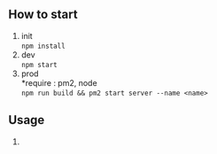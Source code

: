 ## How to start
1. init <br/>
`npm install`
1. dev <br/>
`npm start`
1. prod <br/>
*require : pm2, node <br/>
`npm run build && pm2 start server --name <name>`
## Usage
1.
